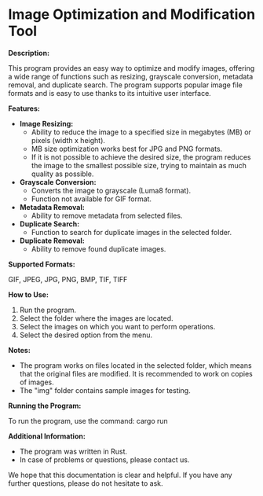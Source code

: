 # Image Optimization and Modification Tool

**Description:**

This program provides an easy way to optimize and modify images, offering a wide range of functions such as resizing, grayscale conversion, metadata removal, and duplicate search. The program supports popular image file formats and is easy to use thanks to its intuitive user interface.

**Features:**

* **Image Resizing:**
    * Ability to reduce the image to a specified size in megabytes (MB) or pixels (width x height).
    * MB size optimization works best for JPG and PNG formats.
    * If it is not possible to achieve the desired size, the program reduces the image to the smallest possible size, trying to maintain as much quality as possible.
* **Grayscale Conversion:**
    * Converts the image to grayscale (Luma8 format).
    * Function not available for GIF format.
* **Metadata Removal:**
    * Ability to remove metadata from selected files.
* **Duplicate Search:**
    * Function to search for duplicate images in the selected folder.
* **Duplicate Removal:**
    * Ability to remove found duplicate images.

**Supported Formats:**

GIF, JPEG, JPG, PNG, BMP, TIF, TIFF

**How to Use:**

1. Run the program.
2. Select the folder where the images are located.
3. Select the images on which you want to perform operations.
4. Select the desired option from the menu.

**Notes:**

* The program works on files located in the selected folder, which means that the original files are modified. It is recommended to work on copies of images.
* The "img" folder contains sample images for testing.

**Running the Program:**

To run the program, use the command:
cargo run

**Additional Information:**

* The program was written in Rust.
* In case of problems or questions, please contact us.

We hope that this documentation is clear and helpful. If you have any further questions, please do not hesitate to ask.
